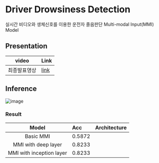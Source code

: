 # Driver Drowsiness Detection

실시간 비디오와 생체신호를 이용한 운전자 졸음판단 Multi-modal Input(MMI) Model

## Presentation
|video|Link|
|:---:|:---|
|최종발표영상|[link](https://o365kw-my.sharepoint.com/:v:/g/personal/smj139052_office_kw_ac_kr/Ea0eoyEsPldNgs5bsD9CBTUB_IbgvTkAbmHpvf-x1W-QyA?e=XhIhKE)|

## Inference
![image](https://user-images.githubusercontent.com/41895063/92747155-e33d4280-f3be-11ea-8ae5-e9918862d700.png)

### Result
|Model|Acc|Architecture|
|:---:|:---|:---:|
|Basic MMI|0.5872||
|MMI with deep layer|0.8233||
|MMI with inception layer|0.8233||





